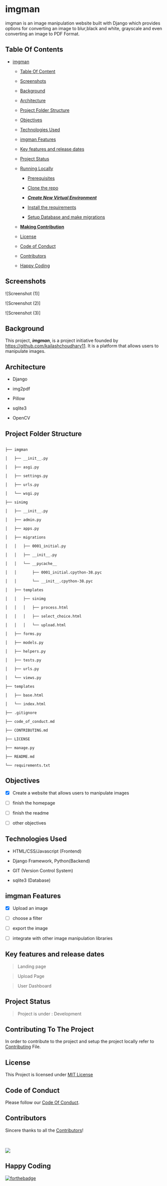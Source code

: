 # imgman

imgman is an image manipulation website built with Django which provides options for converting an image to blur,black and white, grayscale and even converting an image to PDF Format.

## Table Of Contents

- [imgman](#imgman)

  - [Table Of Content](#table-of-content)

  - [Screenshots](#screenshots)

  - [Background](#background)

  - [Architecture](#architecture)

  - [Project Folder Structure](#project-folder-structure)

  - [Objectives](#objectives)

  - [Technologies Used](#technologies-used)

  - [imgman Features](#imgman-features)

  - [Key features and release dates](#key-features-and-release-dates)

  - [Project Status](#project-status)

  - [Running Locally](#running-locally)

    - [Prerequisites](#prerequisites)

    - [Clone the repo](#clone-the-repo)

    - [***Create New Virtual Environment***](#create-new-virtual-environment)

    - [Install the requirements](#install-the-requirements)

    - [Setup Database and make migrations](#setup-database-and-make-migrations)

  - [**Making Contribution**](#making-contribution)

  - [License](#license)

  - [Code of Conduct](#code-of-conduct)

  - [Contributors](#contributors)

  - [Happy Coding](#happy-coding)

## Screenshots

![Screenshot (1)]

![Screenshot (2)]

![Screenshot (3)]

## Background

This project, ***imgman***, is a project initiative founded by <https://github.com/kailashchoudhary11>. It is a platform that allows users to manipulate images.

## Architecture

- Django

- img2pdf

- Pillow

- sqlite3

- OpenCV

## Project Folder Structure

```imgman

├── imgman

│   ├── __init__.py

│   ├── asgi.py

│   ├── settings.py

│   ├── urls.py

│   └── wsgi.py

├── sinimg

│   ├── __init__.py

│   ├── admin.py

│   ├── apps.py

│   ├── migrations

│   │   ├── 0001_initial.py

│   │   ├── __init__.py

│   │   └── __pycache__

│   │       ├── 0001_initial.cpython-38.pyc

│   │       └── __init__.cpython-38.pyc

│   ├── templates

│   │   ├── sinimg

│   │   │   ├── process.html

│   │   │   ├── select_choice.html

│   │   │   └── upload.html

│   ├── forms.py

│   ├── models.py

│   ├── helpers.py

│   ├── tests.py

│   ├── urls.py

│   └── views.py

├── templates

│   ├── base.html

│   └── index.html

├── .gitignore

├── code_of_conduct.md

├── CONTRIBUTING.md

├── LICENSE

├── manage.py

├── README.md

└── requirements.txt

```

## Objectives

- [x] Create a website that allows users to manipulate images

- [ ] finish the homepage

- [ ] finish the readme

- [ ] other objectives

## Technologies Used

- HTML/CSS/Javascript (Frontend)

- Django Framework, Python(Backend)

- GIT (Version Control System)

- sqlite3 (Database)

## imgman Features

- [x] Upload an image

- [ ] choose a filter

- [ ] export the image

- [ ] integrate with other image manipulation libraries

## Key features and release dates

> Landing page

> Upload Page

> User Dashboard

## Project Status

> Project is under : Development

## Contributing To The Project

In order to contribute to the project and setup the project locally refer to [Contributing](CONTRIBUTING.md) File.

## License

This Project is licensed under [MIT License](LICENSE.md)

## Code of Conduct

Please follow our [Code Of Conduct](CODE_OF_CONDUCT.md).

## Contributors

Sincere thanks to all the [Contributors](https://github.com/kailashchoudhary11/imgman/graphs/contributors)!

<br>

<br>

<a href="https://github.com/kailashchoudhary11/imgman/graphs/contributors">

  <img src="https://contrib.rocks/image?repo=kailashchoudhary11/imgman&&max=817" />

</a>

## Happy Coding

[![forthebadge](https://forthebadge.com/images/badges/built-with-love.svg)](https://forthebadge.com)

